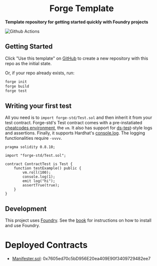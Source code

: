 # <h1 align="center"> Forge Template </h1>

**Template repository for getting started quickly with Foundry projects**

![Github Actions](https://github.com/foundry-rs/forge-template/workflows/CI/badge.svg)

## Getting Started

Click "Use this template" on [GitHub](https://github.com/foundry-rs/forge-template) to create a new repository with this repo as the initial state.

Or, if your repo already exists, run:
```sh
forge init
forge build
forge test
```

## Writing your first test

All you need is to `import forge-std/Test.sol` and then inherit it from your test contract. Forge-std's Test contract comes with a pre-instatiated [cheatcodes environment](https://book.getfoundry.sh/cheatcodes/), the `vm`. It also has support for [ds-test](https://book.getfoundry.sh/reference/ds-test.html)-style logs and assertions. Finally, it supports Hardhat's [console.log](https://github.com/brockelmore/forge-std/blob/master/src/console.sol). The logging functionalities require `-vvvv`.

```solidity
pragma solidity 0.8.10;

import "forge-std/Test.sol";

contract ContractTest is Test {
    function testExample() public {
        vm.roll(100);
        console.log(1);
        emit log("hi");
        assertTrue(true);
    }
}
```

## Development

This project uses [Foundry](https://getfoundry.sh). See the [book](https://book.getfoundry.sh/getting-started/installation.html) for instructions on how to install and use Foundry.

# Deployed Contracts
- [Manifester.sol](https://ftmscan.com/address/0x7605ed70c5bD956E20ea409E90f3409729482ee7#code): 0x7605ed70c5bD956E20ea409E90f3409729482ee7